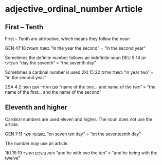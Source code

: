 # adjective_ordinal_number Article
## First – Tenth
First – Tenth are attributive, which means they follow the noun

GEN 47:18
בשנה השנית
“in the year the second” = “in the second year”

Sometimes the definite number follows an indefinite noun
DEU 5:14 
יום השביעי
“day the seventh” = “the seventh day”

Sometimes a cardinal number is used
2KI 15:32
בשנת שתים 
“in year two” = “in the second year”

2SA 4:2
שם האחד             ושם השני
“name of the one... and name of the two” = “the name of the first… and the name of the second”

## Eleventh and higher
Cardinal numbers are used eleven and higher. The noun does not use the article.

GEN 7:11 
בשבעה עשר
“on seven ten day” = “on the seventeenth day”

The number may use an article.

1KI 19:19
והוא בשנים העשר
“and he with two the ten” = “and he being with the twelve”

